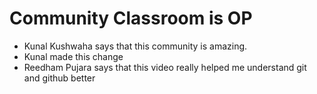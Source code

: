 # Community Classroom is OP

- Kunal Kushwaha says that this community is amazing.
- Kunal made this change
- Reedham Pujara says that this video really helped me understand git and github better

